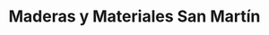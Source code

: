 ---
title: "Maderas y Materiales San Martín"
url: /zona-7/maderas-y-materiales-san-martin/
shop: Baumarkt
---